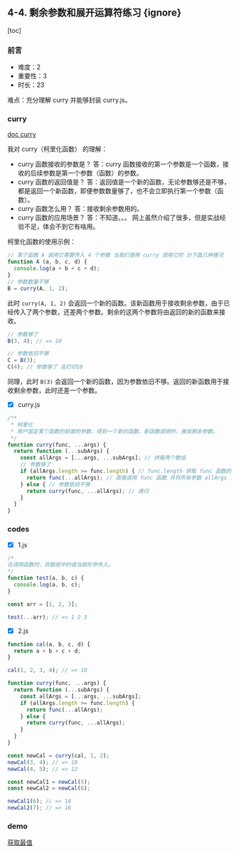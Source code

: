 ## 4-4. 剩余参数和展开运算符练习 {ignore}

[toc]

### 前言

- 难度：2
- 重要性：3
- 时长：23

难点：充分理解 curry 并能够封装 curry.js。

### curry

[doc curry](https://segmentfault.com/a/1190000010878974)

我对 curry（柯里化函数） 的理解：
- curry 函数接收的参数是？
  答：curry 函数接收的第一个参数是一个函数，接收的后续参数是第一个参数（函数）的参数。
- curry 函数的返回值是？
  答：返回值是一个新的函数，无论参数够还是不够，都是返回一个新函数，即便参数数量够了，也不会立即执行第一个参数（函数）。
- curry 函数怎么用？
  答：接收剩余参数用的。
- curry 函数的应用场景？
  答：不知道。。。
  网上虽然介绍了很多，但是实战经验不足，体会不到它有啥用。

柯里化函数的使用示例：
```js
// 某个函数 A 调用它需要传入 4 个参数 当我们使用 curry 调用它时 分下面几种情况
function A (a, b, c, d) {
  console.log(a + b + c + d);
}
// 参数数量不够
B = curry(A, 1, 2);
```

此时 `curry(A, 1, 2)` 会返回一个新的函数。该新函数用于接收剩余参数，由于已经传入了两个参数，还差两个参数。剩余的这两个参数将由返回的新的函数来接收。

```js
// 参数够了
B(3, 4); // => 10
```

```js
// 参数依旧不够
C = B(3);
C(4); // 参数够了 会打印10
```

同理，此时 `B(3)` 会返回一个新的函数，因为参数依旧不够。返回的新函数用于接收剩余参数，此时还差一个参数。

- [x] curry.js

```js
/**
 * 柯里化
 * 用户固定某个函数的前面的参数，得到一个新的函数，新函数调用时，接收剩余参数。
 */
function curry(func, ...args) {
  return function (...subArgs) {
    const allArgs = [...args, ...subArgs]; // 拼接两个数组
    // 参数够了
    if (allArgs.length >= func.length) { // func.length 获取 func 函数的形参数量
      return func(...allArgs); // 直接调用 func 函数 并将所有参数 allArgs 当做形参传进去
    } else { // 参数依旧不够
      return curry(func, ...allArgs); // 递归
    }
  }
}
```

### codes

- [x] 1.js

```js
/*
在调用函数时，将数组中的值当做形参传入。
*/
function test(a, b, c) {
  console.log(a, b, c);
}

const arr = [1, 2, 3];

test(...arr); // => 1 2 3
```

- [x] 2.js

```js
function cal(a, b, c, d) {
  return a + b + c + d;
}

cal(1, 2, 3, 4); // => 10

function curry(func, ...args) {
  return function (...subArgs) {
    const allArgs = [...args, ...subArgs];
    if (allArgs.length >= func.length) {
      return func(...allArgs);
    } else {
      return curry(func, ...allArgs);
    }
  }
}

const newCal = curry(cal, 1, 2);
newCal(3, 4); // => 10
newCal(4, 5); // => 12

const newCal1 = newCal(5);
const newCal2 = newCal(6);

newCal1(6); // => 14
newCal2(7); // => 16
```

### demo

[获取最值](../codes/获取最值/index.html)